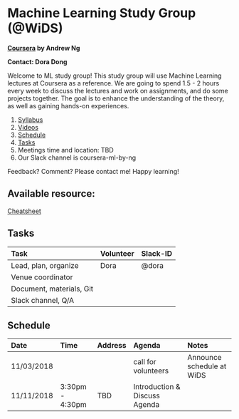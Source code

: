 # Machine Learning Study Group (@WiDS)

**[Coursera](https://www.coursera.org/learn/machine-learning) by Andrew Ng**

**Contact: Dora Dong**

Welcome to ML study group! 
This study group will use Machine Learning lectures at Coursera as a reference. We are going to spend 1.5 - 2 hours every week to discuss the lectures and work on assignments, and do some projects together. 
The goal is to enhance the understanding of the theory, as well as gaining hands-on experiences. 

1. [Syllabus](https://www.coursera.org/learn/machine-learning#syllabus)
2. [Videos](https://www.coursera.org/learn/machine-learning)
3. [Schedule](#schedule)
4. [Tasks](#tasks)
5. Meetings time and location: TBD
6. Our Slack channel is coursera-ml-by-ng

Feedback? Comment? Please contact me!
Happy learning! 


## Available resource:

[Cheatsheet](https://stanford.edu/~shervine/teaching/cs-229/cheatsheet-supervised-learning)



## Tasks

| Task | Volunteer | Slack-ID | 
|:---|:---|:---|
|Lead, plan, organize | Dora | @dora |
|Venue coordinator | | |
|Document, materials, Git | | |
|Slack channel, Q/A | | |

## Schedule

| Date | Time | Address | Agenda | Notes | 
|:---|:---|:---|:---|:---|
| 11/03/2018| | |call for volunteers | Announce schedule at WiDS | 
| 11/11/2018| 3:30pm - 4:30pm | TBD | Introduction & Discuss Agenda |  | 




